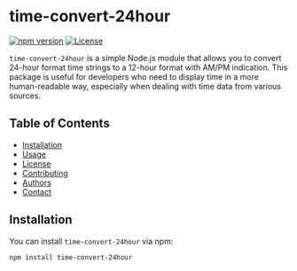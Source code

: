 # time-convert-24hour

[![npm version](https://img.shields.io/npm/v/time-convert-24hour.svg)](https://www.npmjs.com/package/time-convert-24hour)
[![License](https://img.shields.io/badge/license-MIT-blue.svg)](https://github.com/yourusername/time-convert-24hour/blob/main/LICENSE)

`time-convert-24hour` is a simple Node.js module that allows you to convert 24-hour format time strings to a 12-hour format with AM/PM indication. This package is useful for developers who need to display time in a more human-readable way, especially when dealing with time data from various sources.

## Table of Contents
- [Installation](#installation)
- [Usage](#usage)
- [License](#license)
- [Contributing](#contributing)
- [Authors](#authors)
- [Contact](#contact)


## Installation

You can install `time-convert-24hour` via npm:

```bash
npm install time-convert-24hour

